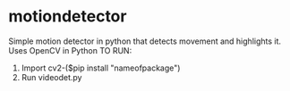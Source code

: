 # motiondetector
Simple motion detector in python that detects movement and highlights it. Uses OpenCV in Python
TO RUN:
1) Import cv2-($pip install "nameofpackage")
2) Run videodet.py

    
